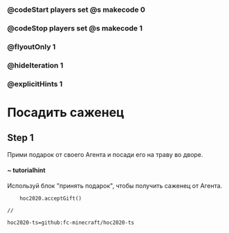 ### @codeStart players set @s makecode 0
### @codeStop players set @s makecode 1

### @flyoutOnly 1
### @hideIteration 1
### @explicitHints 1

# Посадить саженец

## Step 1
Прими подарок от своего Агента и посади его на траву во дворе.

#### ~ tutorialhint
Используй блок "принять подарок", чтобы получить саженец от Агента.

```ghost
    hoc2020.acceptGift()
```
```template
//
```
```package
hoc2020-ts=github:fc-minecraft/hoc2020-ts
```